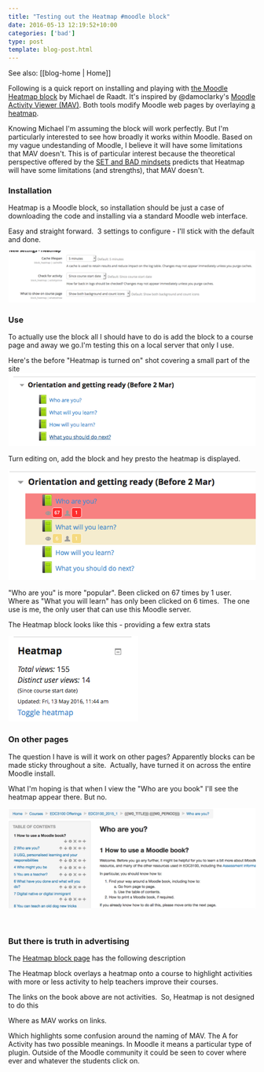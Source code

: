 ```yaml
---
title: "Testing out the Heatmap #moodle block"
date: 2016-05-13 12:19:52+10:00
categories: ['bad']
type: post
template: blog-post.html
---
```


See also: [[blog-home | Home]]

Following is a quick report on installing and playing with [the Moodle Heatmap block](https://moodle.org/plugins/block_heatmap) by Michael de Raadt. It's inspired by @damoclarky's [Moodle Activity Viewer (MAV)](https://github.com/damoclark/mav). Both tools modify Moodle web pages by overlaying [a heatmap](https://en.wikipedia.org/wiki/Heat_map).

Knowing Michael I'm assuming the block will work perfectly. But I'm particularly interested to see how broadly it works within Moodle. Based on my vague undestanding of Moodle, I believe it will have some limitations that MAV doesn't. This is of particular interest because the theoretical perspective offered by the [SET and BAD mindsets](/blog2/2014/09/21/breaking-bad-to-bridge-the-realityrhetoric-chasm/#badset) predicts that Heatmap will have some limitations (and strengths), that MAV doesn't.

### Installation

Heatmap is a Moodle block, so installation should be just a case of downloading the code and installing via a standard Moodle web interface.

Easy and straight forward.  3 settings to configure - I'll stick with the default and done.

![Screen Shot 2016-05-13 at 11.35.56 am.png](images/screen-shot-2016-05-13-at-11-35-56-am.png)

### Use

To actually use the block all I should have to do is add the block to a course page and away we go.I'm testing this on a local server that only I use.

Here's the before "Heatmap is turned on" shot covering a small part of the site![Screen Shot 2016-05-13 at 11.39.38 am.png](images/screen-shot-2016-05-13-at-11-39-38-am.png)

Turn editing on, add the block and hey presto the heatmap is displayed.

![Screen Shot 2016-05-13 at 11.40.52 am.png](images/screen-shot-2016-05-13-at-11-40-52-am.png)

"Who are you" is more "popular". Been clicked on 67 times by 1 user.  Where as "What you will learn" has only been clicked on 6 times.  The one use is me, the only user that can use this Moodle server.

The Heatmap block looks like this - providing a few extra stats

![Screen Shot 2016-05-13 at 11.44.36 am.png](images/screen-shot-2016-05-13-at-11-44-36-am.png)

### On other pages

The question I have is will it work on other pages? Apparently blocks can be made sticky throughout a site.  Actually, have turned it on across the entire Moodle install.

What I'm hoping is that when I view the "Who are you book" I'll see the heatmap appear there. But no.

![Screen Shot 2016-05-13 at 12.14.28 pm.png](images/screen-shot-2016-05-13-at-12-14-28-pm.png)

 

### But there is truth in advertising

The [Heatmap block page](https://moodle.org/plugins/block_heatmap) has the following description

The Heatmap block overlays a heatmap onto a course to highlight activities with more or less activity to help teachers improve their courses.

The links on the book above are not activities.  So, Heatmap is not designed to do this

Where as MAV works on links.

Which highlights some confusion around the naming of MAV. The A for Activity has two possible meanings. In Moodle it means a particular type of plugin. Outside of the Moodle community it could be seen to cover where ever and whatever the students click on.